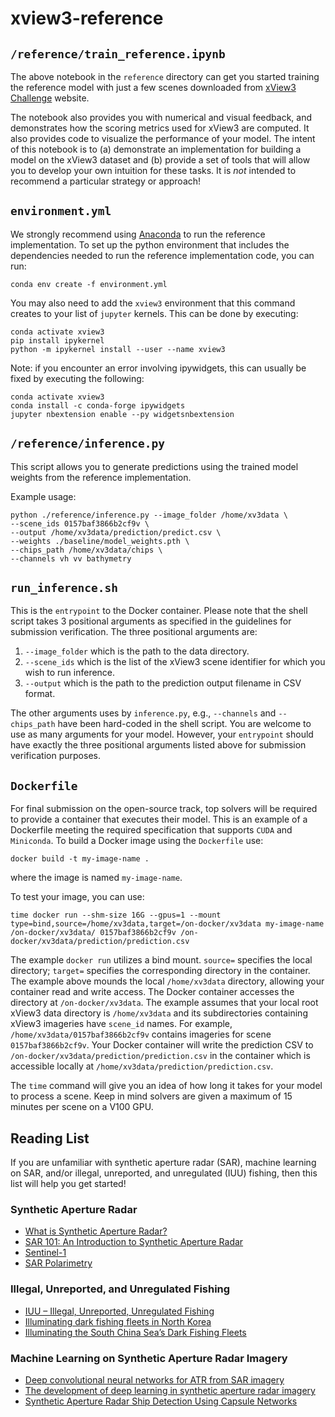 # xview3-reference

## `/reference/train_reference.ipynb`
The above notebook in the `reference` directory can get you started training the reference model with just a few scenes downloaded from [xView3 Challenge](https://iuu.xview.us/) website.

The notebook also provides you with numerical and visual feedback, and demonstrates how the scoring metrics used for xView3 are computed.  It also provides code to visualize the performance of your model. The intent of this notebook is to (a) demonstrate an implementation for building a model on the xView3 dataset and (b) provide a set of tools that will allow you to develop your own intuition for these tasks.  It is *not* intended to recommend a particular strategy or approach!

## `environment.yml`
We strongly recommend using [Anaconda](https://www.anaconda.com/products/individual) to run the reference implementation.  To set up the python environment that includes the dependencies needed to run the reference implementation code, you can run:

```
conda env create -f environment.yml
```

You may also need to add the `xview3` environment that this command creates to your list of `jupyter` kernels.  This can be done by executing:

```
conda activate xview3
pip install ipykernel
python -m ipykernel install --user --name xview3
```

Note: if you encounter an error involving ipywidgets, this can usually be fixed by executing the following:

```
conda activate xview3
conda install -c conda-forge ipywidgets
jupyter nbextension enable --py widgetsnbextension
```


## `/reference/inference.py`
This script allows you to generate predictions using the trained model weights from the reference implementation.

Example usage:
```
python ./reference/inference.py --image_folder /home/xv3data \
--scene_ids 0157baf3866b2cf9v \
--output /home/xv3data/prediction/predict.csv \
--weights ./baseline/model_weights.pth \
--chips_path /home/xv3data/chips \
--channels vh vv bathymetry
```


## `run_inference.sh`
This is the `entrypoint` to the Docker container. Please note that the shell script takes 3 positional arguments as specified in the guidelines for submission verification. The three positional arguments are:
1. `--image_folder` which is the path to the data directory.
2. `--scene_ids` which is the list of the xView3 scene identifier for which you wish to run inference.
3. `--output` which is the path to the prediction output filename in CSV format.

The other arguments uses by `inference.py`, e.g., `--channels` and `--chips_path` have been hard-coded in the shell script. You are welcome to use as many arguments for your model. However, your `entrypoint` should have exactly the three positional arguments listed above for submission verification purposes.


## `Dockerfile`
For final submission on the open-source track, top solvers will be required to provide a container that executes their model.   This is an example of a Dockerfile meeting the required specification that supports `CUDA` and `Miniconda`. To build a Docker image using the `Dockerfile` use:
```
docker build -t my-image-name .
```
where the image is named `my-image-name`.

To test your image, you can use:
```
time docker run --shm-size 16G --gpus=1 --mount type=bind,source=/home/xv3data,target=/on-docker/xv3data my-image-name /on-docker/xv3data/ 0157baf3866b2cf9v /on-docker/xv3data/prediction/prediction.csv
```
The example `docker run` utilizes a bind mount. `source=` specifies the local directory; `target=` specifies the corresponding directory in the container. The example above mounds the local `/home/xv3data` directory, allowing your container read and write access. The Docker container accesses the directory at `/on-docker/xv3data`. The example assumes that your local root xView3 data directory is `/home/xv3data` and its subdirectories containing xView3 imageries have `scene_id` names. For example, `/home/xv3data/0157baf3866b2cf9v` contains imageries for scene `0157baf3866b2cf9v`. Your Docker container will write the prediction CSV to `/on-docker/xv3data/prediction/prediction.csv` in the container which is accessible locally at `/home/xv3data/prediction/prediction.csv`.

The `time` command will give you an idea of how long it takes for your model to process a scene. Keep in mind solvers are given a maximum of 15 minutes per scene on a V100 GPU.

## Reading List
If you are unfamiliar with synthetic aperture radar (SAR), machine learning on SAR, and/or illegal, unreported, and unregulated (IUU) fishing, then this list will help you get started!

### Synthetic Aperture Radar
* [What is Synthetic Aperture Radar?](https://earthdata.nasa.gov/learn/backgrounders/what-is-sar)
* [SAR 101: An Introduction to Synthetic Aperture Radar](https://www.capellaspace.com/sar-101-an-introduction-to-synthetic-aperture-radar/)
* [Sentinel-1](https://sentinel.esa.int/web/sentinel/missions/sentinel-1)
* [SAR Polarimetry](https://nisar.jpl.nasa.gov/mission/get-to-know-sar/polarimetry/)

### Illegal, Unreported, and Unregulated Fishing
* [IUU – Illegal, Unreported, Unregulated Fishing](https://globalfishingwatch.org/fisheries/iuu-illegal-unreported-unregulated-fishing/)
* [Illuminating dark fishing fleets in North Korea](https://advances.sciencemag.org/content/6/30/eabb1197)
* [Illuminating the South China Sea’s Dark Fishing Fleets](https://ocean.csis.org/spotlights/illuminating-the-south-china-seas-dark-fishing-fleets/)

### Machine Learning on Synthetic Aperture Radar Imagery
* [Deep convolutional neural networks for ATR from SAR imagery](https://spie.org/Publications/Proceedings/Paper/10.1117/12.2176558?SSO=1)
* [The development of deep learning in synthetic aperture radar imagery](https://ieeexplore.ieee.org/document/7958802)
* [Synthetic Aperture Radar Ship Detection Using Capsule Networks](https://ieeexplore.ieee.org/document/8517804)
